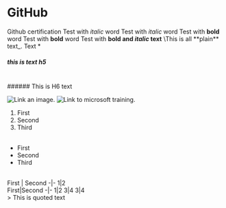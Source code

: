 # GitHub

Github certification
Test with *italic* word
Test with _italic_ word
Test with **bold** word
Test with __bold__ word
Test with __bold and *italic* text__
\This is all \*\*plain\*\* text\_.
Text \*
<br/>
##### this is text h5
<br/>
###### This is H6 text
<br/>

![Link an image.](/learn/azure-devops/shared/media/mara.png)
![Link to microsoft training.](/trainig)
1. First
2. Second
3. Third
<br/><br/>
- First
- Second
- Third
<br/>
First | Second
-|-
1|2
<br/>
First|Second
-|-
1|2
3|4
3|4
<br/>
> This is quoted text
